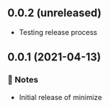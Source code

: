 0.0.2 (unreleased)
------------------

- Testing release process


0.0.1 (2021-04-13)
------------------

### :notebook: Notes

- Initial release of minimize

